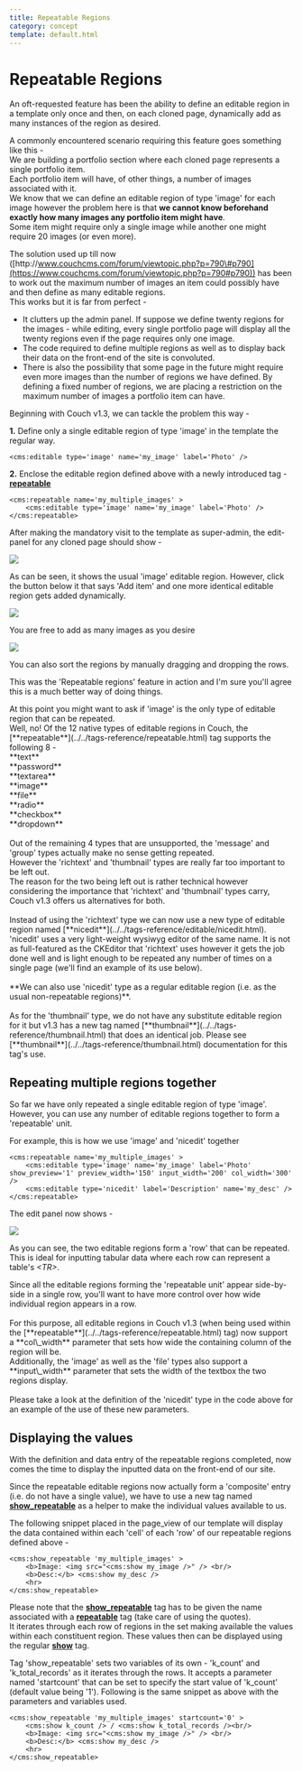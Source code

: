 ```yaml
---
title: Repeatable Regions
category: concept
template: default.html
---
```


# Repeatable Regions

An oft-requested feature has been the ability to define an editable region in a template only once and then, on each cloned page, dynamically add as many instances of the region as desired.

A commonly encountered scenario requiring this feature goes something like this -<br/>
We are building a portfolio section where each cloned page represents a single portfolio item.<br/>
Each portfolio item will have, of other things, a number of images associated with it.<br/>
We know that we can define an editable region of type 'image' for each image however the problem here is that **we cannot know beforehand exactly how many images any portfolio item might have**.<br/>
Some item might require only a single image while another one might require 20 images (or even more).

The solution used up till now ([http&#58;//www.couchcms.com/forum/viewtopic.php?p=790\#p790](https://www.couchcms.com/forum/viewtopic.php?p=790#p790)) has been to work out the maximum number of images an item could possibly have and then define as many editable regions.<br/>
This works but it is far from perfect -

*   It clutters up the admin panel. If suppose we define twenty regions for the images - while editing, every single portfolio page will display all the twenty regions even if the page requires only one image.
*   The code required to define multiple regions as well as to display back their data on the front-end of the site is convoluted.
*   There is also the possibility that some page in the future might require even more images than the number of regions we have defined. By defining a fixed number of regions, we are placing a restriction on the maximum number of images a portfolio item can have.

Beginning with Couch v1.3, we can tackle the problem this way -

**1\.** Define only a single editable region of type 'image' in the template the regular way.

```
<cms:editable type='image' name='my_image' label='Photo' />
```

**2\.** Enclose the editable region defined above with a newly introduced tag - [**repeatable**](../../tags-reference/repeatable.html)

```
<cms:repeatable name='my_multiple_images' >
    <cms:editable type='image' name='my_image' label='Photo' />
</cms:repeatable>
```

After making the mandatory visit to the template as super-admin, the edit-panel for any cloned page should show -

![](../../assets/img/contents/repeatable-regions-1.png)

As can be seen, it shows the usual 'image' editable region. However, click the button below it that says 'Add item' and one more identical editable region gets added dynamically.

![](../../assets/img/contents/repeatable-regions-2.png)

You are free to add as many images as you desire

![](../../assets/img/contents/repeatable-regions-3.png)

<p class="success">You can also sort the regions by manually dragging and dropping the rows.</p>

This was the 'Repeatable regions' feature in action and I'm sure you'll agree this is a much better way of doing things.

<p class="notice">
    At this point you might want to ask if 'image' is the only type of editable region that can be repeated.<br/>
    Well, no! Of the 12 native types of editable regions in Couch, the [**repeatable**](../../tags-reference/repeatable.html) tag supports the following 8 -<br/>
    **text**<br/>
    **password**<br/>
    **textarea**<br/>
    **image**<br/>
    **file**<br/>
    **radio**<br/>
    **checkbox**<br/>
    **dropdown**<br/>
    <br/>
    Out of the remaining 4 types that are unsupported, the 'message' and 'group' types actually make no sense getting repeated.<br/>
    However the 'richtext' and 'thumbnail' types are really far too important to be left out.<br/>
    The reason for the two being left out is rather technical however considering the importance that 'richtext' and 'thumbnail' types carry, Couch v1.3 offers us alternatives for both.<br/>
    <br/>
    Instead of using the 'richtext' type we can now use a new type of editable region named [**nicedit**](../../tags-reference/editable/nicedit.html).<br/>
    'nicedit' uses a very light-weight wysiwyg editor of the same name. It is not as full-featured as the CKEditor that 'richtext' uses however it gets the job done well and is light enough to be repeated any number of times on a single page (we'll find an example of its use below).<br/>
    <br/>
    **We can also use 'nicedit' type as a regular editable region (i.e. as the usual non-repeatable regions)**.<br/>
    <br/>
    As for the 'thumbnail' type, we do not have any substitute editable region for it but v1.3 has a new tag named [**thumbnail**](../../tags-reference/thumbnail.html) that does an identical job. Please see [**thumbnail**](../../tags-reference/thumbnail.html) documentation for this tag's use.
</p>

## Repeating multiple regions together

So far we have only repeated a single editable region of type 'image'. However, you can use any number of editable regions together to form a 'repeatable' unit.

For example, this is how we use 'image' and 'nicedit' together

```
<cms:repeatable name='my_multiple_images' >
    <cms:editable type='image' name='my_image' label='Photo' show_preview='1' preview_width='150' input_width='200' col_width='300' />
    <cms:editable type='nicedit' label='Description' name='my_desc' />
</cms:repeatable>
```

The edit panel now shows -

![](../../assets/img/contents/repeatable-regions-4.png)

As you can see, the two editable regions form a 'row' that can be repeated.<br/>
This is ideal for inputting tabular data where each row can represent a table's _&lt;TR&gt;_.

<p class="notice">
    Since all the editable regions forming the 'repeatable unit' appear side-by-side in a single row, you'll want to have more control over how wide individual region appears in a row.<br/>
    <br/>
    For this purpose, all editable regions in Couch v1.3 (when being used within the [**repeatable**](../../tags-reference/repeatable.html) tag) now support a **col\_width** parameter that sets how wide the containing column of the region will be.<br/>
    Additionally, the 'image' as well as the 'file' types also support a **input\_width** parameter that sets the width of the textbox the two regions display.<br/>
    <br/>
    Please take a look at the definition of the 'nicedit' type in the code above for an example of the use of these new parameters.
</p>

## Displaying the values

With the definition and data entry of the repeatable regions completed, now comes the time to display the inputted data on the front-end of our site.

Since the repeatable editable regions now actually form a 'composite' entry (i.e. do not have a single value), we have to use a new tag named [**show\_repeatable**](../../tags-reference/show_repeatable.html) as a helper to make the individual values available to us.

The following snippet placed in the page\_view of our template will display the data contained within each 'cell' of each 'row' of our repeatable regions defined above -

```
<cms:show_repeatable 'my_multiple_images' >
    <b>Image: <img src="<cms:show my_image />" /> <br/>
    <b>Desc:</b> <cms:show my_desc />
    <hr>
</cms:show_repeatable>
```

Please note that the [**show\_repeatable**](../../tags-reference/show_repeatable.html) tag has to be given the name associated with a [**repeatable**](../../tags-reference/repeatable.html) tag (take care of using the quotes).<br/>
It iterates through each row of regions in the set making available the values within each constituent region. These values then can be displayed using the regular [**show**](../../tags-reference/show.html) tag.

Tag 'show\_repeatable' sets two variables of its own - 'k\_count' and 'k\_total\_records' as it iterates through the rows. It accepts a parameter named 'startcount' that can be set to specify the start value of 'k\_count' (default value being '1'). Following is the same snippet as above with the parameters and variables used.

```
<cms:show_repeatable 'my_multiple_images' startcount='0' >
    <cms:show k_count /> / <cms:show k_total_records /><br/>
    <b>Image: <img src="<cms:show my_image />" /> <br/>
    <b>Desc:</b> <cms:show my_desc />
    <hr>
</cms:show_repeatable>
```
